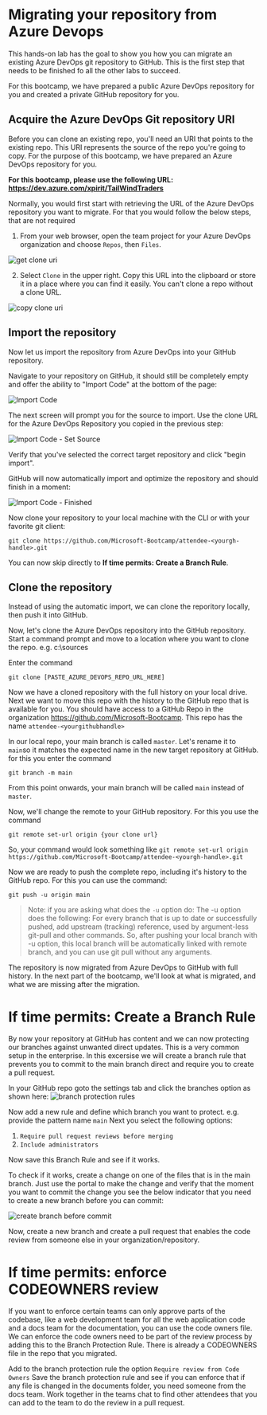 # Migrating your repository from Azure Devops
This hands-on lab has the goal to show you how you can migrate an existing Azure DevOps git repository to GitHub. This is the first step that needs to be finished fo all the other labs to succeed. 

For this bootcamp, we have prepared a public Azure DevOps repository for you and created a private GitHub repository for you.

## Acquire the Azure DevOps Git repository URI
Before you can clone an existing repo, you'll need an URI that points to the existing repo. This URI represents the source of the repo you're going to copy. 
For the purpose of this bootcamp, we have prepared an Azure DevOps repository for you. 

**For this bootcamp, please use the following URL: https://dev.azure.com/xpirit/TailWindTraders**

Normally, you would first start with retrieving the URL of the Azure DevOps repository you want to migrate. For that you would follow the below steps, that are not required  
1. From your web browser, open the team project for your Azure DevOps organization and choose `Repos`, then `Files`.

![get clone uri](https://docs.microsoft.com/en-us/azure/devops/repos/git/media/clone-repo/repos-files.png?view=azure-devops)

2. Select `Clone` in the upper right. Copy this URL into the clipboard or store it in a place where you can find it easily. You can't clone a repo without a clone URL.

![copy clone uri](https://docs.microsoft.com/en-us/azure/devops/repos/git/media/get_clone_url.gif?view=azure-devops) 

## Import the repository

Now let us import the repository from Azure DevOps into your GitHub repository. 

Navigate to your repository on GitHub, it should still be completely empty and offer the ability to "Import Code" at the bottom of the page:

![Import Code](./images/import-code.png) 

The next screen will prompt you for the source to import. Use the clone URL for the Azure DevOps Repository you copied in the previous step:

![Import Code - Set Source](./images/import-code-provide-source.png)

Verify that you've selected the correct target repository and click "begin import".

GitHub will now automatically import and optimize the repository and should finish in a moment:

![Import Code - Finished](./images/import-code-finished.png)

Now clone your repository to your local machine with the CLI or with your favorite git client:

```
git clone https://github.com/Microsoft-Bootcamp/attendee-<yourgh-handle>.git
```

You can now skip directly to **If time permits: Create a Branch Rule**.

## Clone the repository 
Instead of using the automatic import, we can clone the reporitory locally, then push it into GitHub.

Now, let's clone the Azure DevOps repository into the GitHub repository.
Start a command prompt and move to a location where you want to clone the repo. e.g. c:\sources 

Enter the command 

```
git clone [PASTE_AZURE_DEVOPS_REPO_URL_HERE]
```

Now we have a cloned repository with the full history on your local drive. Next we want to move this repo with the history to the GitHub repo that is available for you.
You should have access to a GitHub Repo in the organization https://github.com/Microsoft-Bootcamp. This repo has the name `attendee-<yourgithubhandle>`

In our local repo, your main branch is called `master`. Let's rename it to `main`so it matches the expected name in the new target repository at GitHub. for this you enter the command 

```
git branch -m main
```

From this point onwards, your main branch will be called `main` instead of `master`.

Now, we'll change the remote to your GitHub repository. For this you use the command 

```
git remote set-url origin {your clone url}
```

So, your command would look something like `git remote set-url origin https://github.com/Microsoft-Bootcamp/attendee-<yourgh-handle>.git`

Now we are ready to push the complete repo, including it's history to the GitHub repo.
For this you can use the command:

```
git push -u origin main
```

> Note: if you are asking what does the `-u` option do:
> The -u option does the following: For every branch that is up to date or successfully pushed, add upstream (tracking) reference, used by argument-less git-pull and other commands. So, after pushing your local branch with -u option, this local branch will be automatically linked with remote branch, and you can use git pull without any arguments.

The repository is now migrated from Azure DevOps to GitHub with full history. In the next part of the bootcamp, we'll look at what is migrated, and what we are missing after the migration.

# If time permits: Create a Branch Rule
By now your repository at GitHub has content and we can now protecting our branches against unwanted direct updates. This is a very common setup in the enterprise.
In this excersise we will create a branch rule that prevents you to commit to the main branch direct and require you to create a pull request.

In your GitHub repo goto the settings tab and click the branches option as shown here:
![branch protection rules](images/branch-protection-rules.png)

Now add a new rule and define which branch you want to protect. e.g. provide the pattern name `main`
Next you select the following options:
1. `Require pull request reviews before merging`
2. `Include administrators`

Now save this Branch Rule and see if it works.

To check if it works, create a change on one of the files that is in the main branch. Just use the portal to make the change and verify that the moment you want to commit the change you see the below indicator that you need to create a new branch before you can commit:

![create branch before commit](images/branch-before-commit.png)

Now, create a new branch and create a pull request that enables the code review from someone else in your organization/repository.

# If time permits: enforce CODEOWNERS review

If you want to enforce certain teams can only approve parts of the codebase, like a web development team for all the web application code and a docs team for the documentation, you can use the code owners file. We can enforce the code owners need to be part of the review process by adding this to the Branch Protection Rule.
There is already a CODEOWNERS file in the repo that you migrated.

Add to the branch protection rule the option `Require review from Code Owners`
Save the branch protection rule and see if you can enforce that if any file is changed in the documents folder, you need someone from the docs team. Work together in the teams chat to find other attendees that you can add to the team to do the review in a pull request.
